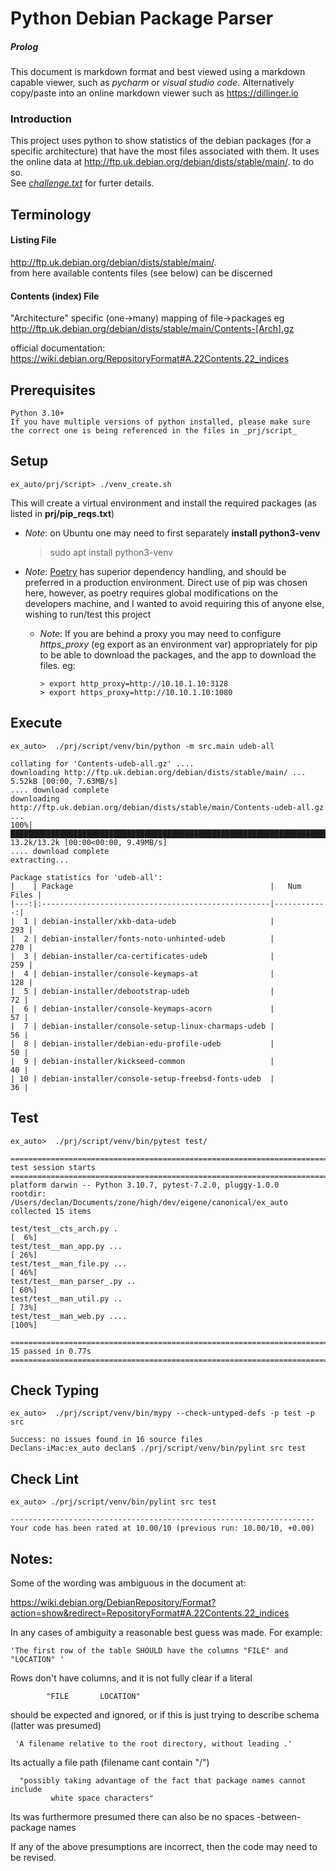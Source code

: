 # Python Debian Package Parser

##### Prolog
This document is markdown format and best viewed using a markdown capable viewer, such as 
_pycharm_ or _visual studio code_. Alternatively copy/paste into an online markdown viewer 
such as https://dillinger.io

### Introduction

This project uses python to show statistics of the debian packages (for a specific architecture) that have the most files associated with them.
It uses the online data at http://ftp.uk.debian.org/debian/dists/stable/main/. to do so.  
See _[challenge.txt](./challenge.txt)_ for furter details.

## Terminology
#### Listing File
http://ftp.uk.debian.org/debian/dists/stable/main/.  
from here available contents files (see below) can be discerned

#### Contents (index) File
"Architecture" specific (one->many) mapping of file->packages
eg  http://ftp.uk.debian.org/debian/dists/stable/main/Contents-[Arch].gz

official documentation:  
https://wiki.debian.org/RepositoryFormat#A.22Contents.22_indices

## Prerequisites
    Python 3.10+
    If you have multiple versions of python installed, please make sure the correct one is being referenced in the files in _prj/script_ 

## Setup
    ex_auto/prj/script> ./venv_create.sh
    
This will create a virtual environment and install the required packages (as listed in **prj/pip_reqs.txt**)

- *Note*: on Ubuntu one may need to first separately **install python3-venv**


    > sudo apt install python3-venv

- *Note*: [Poetry](https://python-poetry.org/docs/) has superior dependency handling, and should be preferred in a 
production environment. Direct use of pip was chosen here, however, as poetry requires global modifications on the developers machine, 
and I wanted to avoid requiring this of anyone else, wishing to run/test this project
  - *Note*: If you are behind a proxy you may need to configure *https_proxy* (eg export as an environment var) appropriately 
   for pip to be able to download the packages, and the app to download the files. eg:

        > export http_proxy=http://10.10.1.10:3128
        > export https_proxy=http://10.10.1.10:1080
     

## Execute
    ex_auto>  ./prj/script/venv/bin/python -m src.main udeb-all

    collating for 'Contents-udeb-all.gz' .... 
    downloading http://ftp.uk.debian.org/debian/dists/stable/main/ ...
    5.52kB [00:00, 7.63MB/s]
    .... download complete
    downloading http://ftp.uk.debian.org/debian/dists/stable/main/Contents-udeb-all.gz ...
    100%|██████████████████████████████████████████████████████████████████████████████████████████████████████████████████████████████| 13.2k/13.2k [00:00<00:00, 9.49MB/s]
    .... download complete
    extracting...
    
    Package statistics for 'udeb-all':
    |    | Package                                            |   Num Files |
    |---:|:---------------------------------------------------|------------:|
    |  1 | debian-installer/xkb-data-udeb                     |         293 |
    |  2 | debian-installer/fonts-noto-unhinted-udeb          |         270 |
    |  3 | debian-installer/ca-certificates-udeb              |         259 |
    |  4 | debian-installer/console-keymaps-at                |         128 |
    |  5 | debian-installer/debootstrap-udeb                  |          72 |
    |  6 | debian-installer/console-keymaps-acorn             |          57 |
    |  7 | debian-installer/console-setup-linux-charmaps-udeb |          56 |
    |  8 | debian-installer/debian-edu-profile-udeb           |          50 |
    |  9 | debian-installer/kickseed-common                   |          40 |
    | 10 | debian-installer/console-setup-freebsd-fonts-udeb  |          36 |


## Test
    ex_auto>  ./prj/script/venv/bin/pytest test/

    ========================================================================= test session starts ==========================================================================
    platform darwin -- Python 3.10.7, pytest-7.2.0, pluggy-1.0.0
    rootdir: /Users/declan/Documents/zone/high/dev/eigene/canonical/ex_auto
    collected 15 items                                                                                                                                                     
    
    test/test__cts_arch.py .                                                                                                                                         [  6%]
    test/test__man_app.py ...                                                                                                                                        [ 26%]
    test/test__man_file.py ...                                                                                                                                       [ 46%]
    test/test__man_parser_.py ..                                                                                                                                     [ 60%]
    test/test__man_util.py ..                                                                                                                                        [ 73%]
    test/test__man_web.py ....                                                                                                                                       [100%]
    
    ========================================================================== 15 passed in 0.77s ==========================================================================


## Check Typing
    ex_auto>  ./prj/script/venv/bin/mypy --check-untyped-defs -p test -p src

    Success: no issues found in 16 source files
    Declans-iMac:ex_auto declan$ ./prj/script/venv/bin/pylint src test

## Check Lint
    ex_auto> ./prj/script/venv/bin/pylint src test

    --------------------------------------------------------------------
    Your code has been rated at 10.00/10 (previous run: 10.00/10, +0.00)




Notes:
------
Some of the wording was ambiguous in the document at:

 https://wiki.debian.org/DebianRepository/Format?action=show&redirect=RepositoryFormat#A.22Contents.22_indices

In any cases of ambiguity a reasonable best guess was made. For example:

    'The first row of the table SHOULD have the columns "FILE" and "LOCATION" '

Rows don't have columns, and it is not fully clear if a literal

            "FILE       LOCATION"

should be expected and ignored, or if this is just trying to describe schema (latter was presumed)

     'A filename relative to the root directory, without leading .'

Its actually a file path (filename cant contain "/")

      "possibly taking advantage of the fact that package names cannot include
             white space characters"

Its was furthermore presumed there can also be no spaces -between- package names

If any of the above presumptions are incorrect, then the code may need to be revised.
